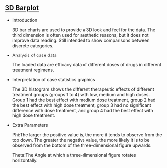 ## [3D Barplot](/basic/barplot-3d)

- Introduction

  3D bar charts are used to provide a 3D look and feel for the data. The third dimension is often used for aesthetic reasons, but it does not improve data reading. Still intended to show comparisons between discrete categories.

- Analysis of case data

  The loaded data are efficacy data of different doses of drugs in different treatment regimens.

- Interpretation of case statistics graphics

  The 3D histogram shows the different therapeutic effects of different treatment groups (groups 1 to 4) with low, medium and high doses. Group 1 had the best effect with medium dose treatment, group 2 had the best effect with high dose treatment, group 3 had no significant difference with dose treatment, and group 4 had the best effect with high dose treatment.

- Extra Parameters

  Phi:The larger the positive value is, the more it tends to observe from the top down. The greater the negative value, the more likely it is to be observed from the bottom of the three-dimensional figure upwards.

  Theta:The Angle at which a three-dimensional figure rotates horizontally.

